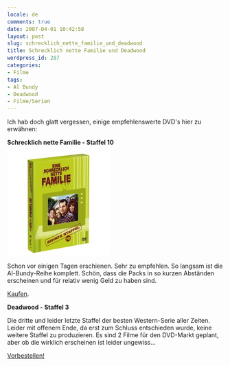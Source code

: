 ```yaml
---
locale: de
comments: true
date: 2007-04-01 10:42:58
layout: post
slug: schrecklich_nette_familie_und_deadwood
title: Schrecklich nette Familie und Deadwood
wordpress_id: 287
categories:
- Filme
tags:
- Al Bundy
- Deadwood
- Filme/Serien
---
```


Ich hab doch glatt vergessen, einige empfehlenswerte DVD's hier zu erwähnen:

**Schrecklich nette Familie - Staffel 10**

[![](/images/2007-04-01-schrecklich_nette_familie_und_deadwood/bundy_10.jpg)](http://www.amazon.de/gp/product/B000MTFXFQ?ie=UTF8&tag=wannawork-21&linkCode=as2&camp=1638&creative=6742&creativeASIN=B000MTFXFQ)

Schon vor einigen Tagen erschienen. Sehr zu empfehlen. So langsam ist die
Al-Bundy-Reihe komplett. Schön, dass die Packs in so kurzen Abständen
erscheinen und für relativ wenig Geld zu haben sind. 

[Kaufen](http://www.amazon.de/gp/product/B000MTFXFQ?ie=UTF8&tag=wannawork-21&linkCode=as2&camp=1638&creative=6742&creativeASIN=B000MTFXFQ).

**Deadwood - Staffel 3**

Die dritte und leider letzte Staffel der besten Western-Serie aller Zeiten.
Leider mit offenem Ende, da erst zum Schluss entschieden wurde, keine weitere
Staffel zu produzieren. Es sind 2 Filme für den DVD-Markt geplant, aber ob die
wirklich erscheinen ist leider ungewiss...

[Vorbestellen!](http://www.amazon.de/gp/product/B000OQF5S2?ie=UTF8&tag=wannawork-21&linkCode=as2&camp=1638&creative=6742&creativeASIN=B000OQF5S2)
